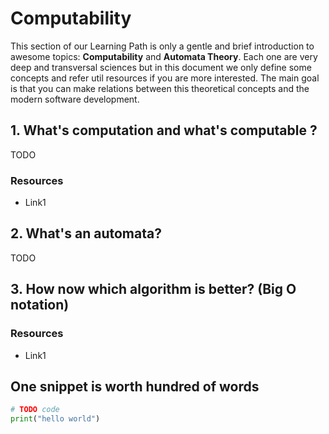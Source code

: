 # Computability

This section of our Learning Path is only a gentle and brief introduction to awesome topics: **Computability** and **Automata Theory**. Each one are very deep and transversal sciences but in this document we only define some concepts and refer util resources if you are more interested. The main goal is that you can make relations between this theoretical concepts and the modern software development.

## 1. What's computation and what's  computable ?

TODO

### Resources

* Link1



## 2. What's an automata?

TODO


## 3. How now which algorithm is better? (Big O notation)

### Resources

* Link1



## One snippet is worth hundred of words

```python
# TODO code
print("hello world")
```

